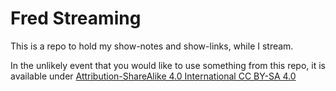 Fred Streaming
==================
This is a repo to hold my show-notes and show-links, while I stream. 

In the unlikely event that you would like to use something from this repo, it is available under [Attribution-ShareAlike 4.0 International CC BY-SA 4.0](https://creativecommons.org/licenses/by-sa/4.0/)


